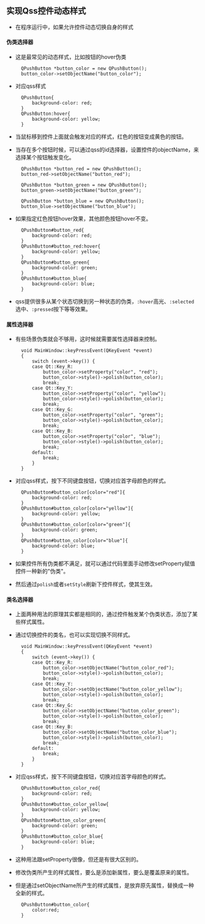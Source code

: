 ## 实现Qss控件动态样式
- 在程序运行中，如果允许控件动态切换自身的样式
#### 伪类选择器
- 这是最常见的动态样式，比如按钮的hover伪类

	    QPushButton *button_color = new QPushButton();
	    button_color->setObjectName("button_color");
- 对应qss样式

		QPushButton{
		    background-color: red;
		}
		QPushButton:hover{
		    background-color: yellow;
		}
- 当鼠标移到控件上面就会触发对应的样式，红色的按钮变成黄色的按钮。
- 当存在多个按钮时候，可以通过qss的id选择器，设置控件的objectName，来选择某个按钮触发变化。

	    QPushButton *button_red = new QPushButton();
	    button_red->setObjectName("button_red");
	
	    QPushButton *button_green = new QPushButton();
	    button_green->setObjectName("button_green");
	
	    QPushButton *button_blue = new QPushButton();
	    button_blue->setObjectName("button_blue");
- 如果指定红色按钮hover效果，其他颜色按钮hover不变。

		QPushButton#button_red{
		    background-color: red;
		}
		QPushButton#button_red:hover{
		    background-color: yellow;
		}
		QPushButton#button_green{
		    background-color: green;
		}
		QPushButton#button_blue{
		    background-color: blue;
		}
- qss提供很多从某个状态切换到另一种状态的伪类，`:hover`高光、`:selected`选中、`:pressed`按下等等效果。

#### 属性选择器

- 有些场景伪类就会不够用，这时候就需要属性选择器来控制。

		void MainWindow::keyPressEvent(QKeyEvent *event)
		{
		    switch (event->key()) {
		    case Qt::Key_R:
		        button_color->setProperty("color", "red");
		        button_color->style()->polish(button_color);
		        break;
		    case Qt::Key_Y:
		        button_color->setProperty("color", "yellow");
		        button_color->style()->polish(button_color);
		        break;
		    case Qt::Key_G:
		        button_color->setProperty("color", "green");
		        button_color->style()->polish(button_color);
		        break;
		    case Qt::Key_B:
		        button_color->setProperty("color", "blue");
		        button_color->style()->polish(button_color);
		        break;
		    default:
		        break;
		    }
		}
- 对应qss样式，按下不同键盘按钮，切换对应首字母颜色的样式。

		QPushButton#button_color[color="red"]{
		    background-color: red;
		}
		QPushButton#button_color[color="yellow"]{
		    background-color: yellow;
		}
		QPushButton#button_color[color="green"]{
		    background-color: green;
		}
		QPushButton#button_color[color="blue"]{
		    background-color: blue;
		}

- 如果控件所有伪类都不满足，就可以通过代码里面手动修改setProperty赋值控件一种新的"伪类"。
- 然后通过`polish`或者`setStyle`刷新下控件样式，使其生效。

#### 类名选择器

- 上面两种用法的原理其实都是相同的，通过控件触发某个伪类状态，添加了某些样式属性。
- 通过切换控件的类名，也可以实现切换不同样式。

		void MainWindow::keyPressEvent(QKeyEvent *event)
		{
		    switch (event->key()) {
		    case Qt::Key_R:
		        button_color->setObjectName("button_color_red");
		        button_color->style()->polish(button_color);
		        break;
		    case Qt::Key_Y:
		        button_color->setObjectName("button_color_yellow");
		        button_color->style()->polish(button_color);
		        break;
		    case Qt::Key_G:
		        button_color->setObjectName("button_color_green");
		        button_color->style()->polish(button_color);
		        break;
		    case Qt::Key_B:
		        button_color->setObjectName("button_color_blue");
		        button_color->style()->polish(button_color);
		        break;
		    default:
		        break;
		    }
		}
- 对应qss样式，按下不同键盘按钮，切换对应首字母颜色的样式。

		QPushButton#button_color_red{
		    background-color: red;
		}
		QPushButton#button_color_yellow{
		    background-color: yellow;
		}
		QPushButton#button_color_green{
		    background-color: green;
		}
		QPushButton#button_color_blue{
		    background-color: blue;
		}
- 这种用法跟setProperty很像，但还是有很大区别的。
- 修改伪类所产生的样式属性，要么是添加新属性，要么是覆盖原来的属性。
- 但是通过setObjectName所产生的样式属性，是放弃原先属性，替换成一种全新的样式。

		QPushButton#button_color{
		    color:red;
		}
